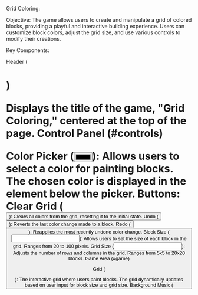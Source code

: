 Grid Coloring:

Objective:
The game allows users to create and manipulate a grid of colored blocks, providing a playful and interactive building experience. Users can customize block colors, adjust the grid size, and use various controls to modify their creations.

Key Components:

Header (<h1>)

Displays the title of the game, "Grid Coloring," centered at the top of the page.
Control Panel (#controls)

Color Picker (<input type="color" id="colorPicker">): Allows users to select a color for painting blocks. The chosen color is displayed in the <span> element below the picker.
Buttons:
Clear Grid (<button id="clearGrid">): Clears all colors from the grid, resetting it to the initial state.
Undo (<button id="undo">): Reverts the last color change made to a block.
Redo (<button id="redo">): Reapplies the most recently undone color change.
Block Size (<input type="number" id="blockSize">): Allows users to set the size of each block in the grid. Ranges from 20 to 100 pixels.
Grid Size (<input type="number" id="gridSize">): Adjusts the number of rows and columns in the grid. Ranges from 5x5 to 20x20 blocks.
Game Area (#game)

Grid (<div id="grid">): The interactive grid where users paint blocks. The grid dynamically updates based on user input for block size and grid size.
Background Music (<audio id="backgroundMusic">)

Plays a soothing background track to enhance the gaming experience. The music is set to loop continuously.
Behavior:

Grid Initialization: When the game loads, a grid of blocks is created based on default settings. Each block is a clickable square that changes color based on the selected color.
Interactivity:
Clicking a Block: Changes the block's color to the one chosen from the color picker.
Undo/Redo: Allows users to manage their actions, either reverting changes or reapplying them.
Adjusting Size: Modifying block or grid sizes updates the grid’s appearance dynamically.
Background Music: Plays automatically when the game starts, creating a relaxing atmosphere.
CSS and JavaScript Integration:

CSS (styles.css): Styles the game’s appearance, including the layout, colors, and animations. Ensures the grid is centered and maintains a modern look.
JavaScript (script.js): Handles the game logic:
Creates and updates the grid based on user input.
Manages color changes, undo/redo functionality, and adjusts the grid layout.
Overall, this setup provides a responsive, interactive building game where users can experiment with colors and grid sizes while enjoying background music.

# this is open-sourced, so feel free to take it as your own.
